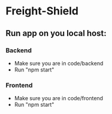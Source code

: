 # Freight-Shield

## Run app on you local host: 

### Backend 
- Make sure you are in code/backend
- Run "npm start"

### Frontend
- Make sure you are in code/frontend
- Run "npm start"